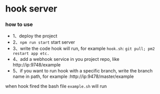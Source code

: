# hook server

### how to use

* 1、deploy the project
* 2、`npm run start` start server
* 3、write the code hook will run, for example `hook.sh`: `git pull; pm2 restart app etc.`
* 4、add a webhook service in you project repo, like http://ip:9748/example
* 5、if you want to run hook with a specific branch, write the branch name in path, for example :http://ip:9478/master/example

when hook fired the bash file `example.sh` will run
